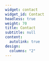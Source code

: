```yaml
---
widget: contact
widget_id: Contact
headless: true
weight: 70
title: Contact
subtitle: null
content:
  autolink: true
design:
  columns: "2"
---
```

